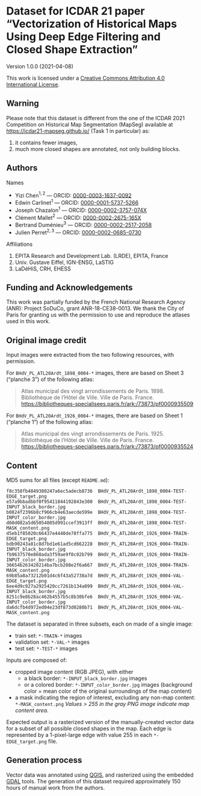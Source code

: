 # Dataset for ICDAR 21 paper “Vectorization of Historical Maps Using Deep Edge Filtering and Closed Shape Extraction”

Version 1.0.0 (2021-04-08)

This work is licensed under a [Creative Commons Attribution 4.0 International License](https://creativecommons.org/licenses/by/4.0/).


## Warning
Please note that this dataset is different from the one of the ICDAR 2021 Competition on Historical Map Segmentation (MapSeg) available at https://icdar21-mapseg.github.io/ (Task 1 in particular) as:

1. it contains fewer images,
2. much more closed shapes are annotated, not only building blocks.


## Authors
Names

- Yizi Chen$^{1,2}$ — ORCID: [0000-0003-1637-0092](https://orcid.org/0000-0003-1637-0092)
- Edwin Carlinet$^{1}$ — ORCID: [0000-0001-5737-5266](https://orcid.org/0000-0001-5737-5266)
- Joseph Chazalon$^{1}$ — ORCID: [0000-0002-3757-074X](https://orcid.org/0000-0002-3757-074X)
- Clément Mallet$^{2}$ — ORCID: [0000-0002-2675-165X](https://orcid.org/0000-0002-2675-165X)
- Bertrand Duménieu$^{3}$ — ORCID: [0000-0002-2517-2058](https://orcid.org/0000-0002-2517-2058)
- Julien Perret$^{2,3}$ — ORCID: [0000-0002-0685-0730](https://orcid.org/0000-0002-0685-0730)

Affiliations

1. EPITA Research and Development Lab. (LRDE), EPITA, France
2. Univ. Gustave Eiffel, IGN-ENSG, LaSTIG
3. LaDéHiS, CRH, EHESS


## Funding and Acknowledgements
This work was partially funded by the French National Research Agency (ANR): 
Project SoDuCo, grant ANR-18-CE38-0013.
We thank the City of Paris for granting us with the permission to use and reproduce the atlases used in this work.


## Original image credit
Input images were extracted from the two following resources, with permission.

For `BHdV_PL_ATL20Ardt_1898_0004-*` images, there are based on Sheet 3 (“planche 3”) of the following atlas:

> Atlas municipal des vingt arrondissements de Paris. 1898.
> Bibliothèque de l’Hôtel de Ville. 
> Ville de Paris. France.
> https://bibliotheques-specialisees.paris.fr/ark:/73873/pf0000935509


For `BHdV_PL_ATL20Ardt_1926_0004-*` images, there are based on Sheet 1 (“planche 1”) of the following atlas:

> Atlas municipal des vingt arrondissements de Paris. 1925.
> Bibliothèque de l’Hôtel de Ville. 
> Ville de Paris. France.
> https://bibliotheques-specialisees.paris.fr/ark:/73873/pf0000935524


## Content

MD5 sums for all files (except `README.md`):
```
f8c358fb4849380247a6ec5adecb8736  BHdV_PL_ATL20Ardt_1898_0004-TEST-EDGE_target.png
e57a9bbadbbf0f95411844192843e300  BHdV_PL_ATL20Ardt_1898_0004-TEST-INPUT_black_border.jpg
b0824f2396b8cf966cb4e63aecde599e  BHdV_PL_ATL20Ardt_1898_0004-TEST-INPUT_color_border.jpg
d60d082a5d65054805d991ccef3913ff  BHdV_PL_ATL20Ardt_1898_0004-TEST-MASK_content.png
d5eb1f85020c66437e4440de78ffa775  BHdV_PL_ATL20Ardt_1926_0004-TRAIN-EDGE_target.png
bdb90243a81c8d7bd1e61ad5cd662228  BHdV_PL_ATL20Ardt_1926_0004-TRAIN-INPUT_black_border.jpg
fb9637570e860ada3f59ae9f0c02b799  BHdV_PL_ATL20Ardt_1926_0004-TRAIN-INPUT_color_border.jpg
36654b263420214ba7bcb208e2f6a667  BHdV_PL_ATL20Ardt_1926_0004-TRAIN-MASK_content.png
69b85a8a73212b01d4c6f43a52738a7d  BHdV_PL_ATL20Ardt_1926_0004-VAL-EDGE_target.png
6ee4d9c927a2925420cc7261b134a099  BHdV_PL_ATL20Ardt_1926_0004-VAL-INPUT_black_border.jpg
8251c9e8b28ac462b4557b5c8b30bfe6  BHdV_PL_ATL20Ardt_1926_0004-VAL-INPUT_color_border.jpg
da6dcfb4d972ed04e23df873d0280b71  BHdV_PL_ATL20Ardt_1926_0004-VAL-MASK_content.png
```

The dataset is separated in three subsets, each on made of a single image:

- train set: `*-TRAIN-*` images
- validation set: `*-VAL-*` images
- test set: `*-TEST-*` images

Inputs are composed of:

- cropped image content (RGB JPEG), with either 
  - a black border: `*-INPUT_black_border.jpg` images
  - or a colored border: `*-INPUT_color_border.jpg` images (background color = mean color of the original surroundings of the map content)
- a mask indicating the region of interest, excluding any non-map content: `*-MASK_content.png`
  *Values > 255 in the gray PNG image indicate map content area.*

Expected output is a rasterized version of the manually-created vector data for a subset of all possible closed shapes in the map.
Each edge is represented by a 1-pixel-large edge with value 255 in each `*-EDGE_target.png` file.


## Generation process
Vector data was annotated using [QGIS](https://www.qgis.org/), and rasterized using the embedded [GDAL](https://gdal.org/) tools.
The generation of this dataset required approximately 150 hours of manual work from the authors.
